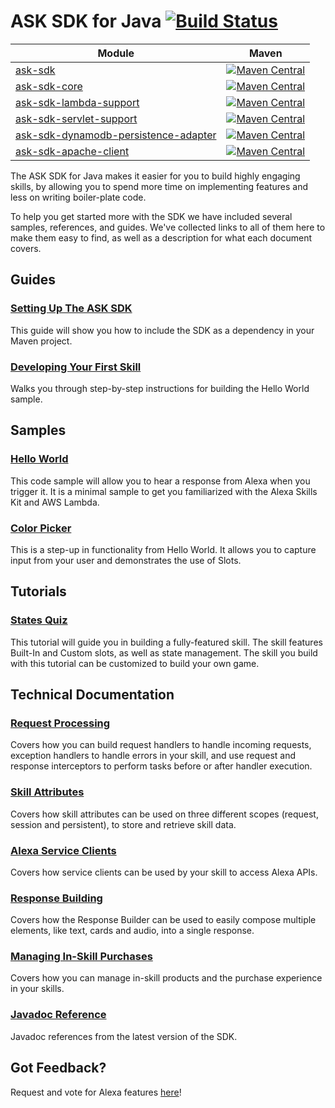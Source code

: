 # ASK SDK for Java [![Build Status](https://travis-ci.org/alexa/alexa-skills-kit-sdk-for-java.png?branch=2.0.x)](https://travis-ci.org/alexa/alexa-skills-kit-sdk-for-java)

| Module       | Maven           |
| ------------- | ------------- |
|[ask-sdk](./ask-sdk)| [![Maven Central](https://img.shields.io/maven-central/v/com.amazon.alexa/ask-sdk.svg)](http://mvnrepository.com/artifact/com.amazon.alexa/ask-sdk)| 
|[ask-sdk-core](./ask-sdk-core)| [![Maven Central](https://img.shields.io/maven-central/v/com.amazon.alexa/ask-sdk-core.svg)](http://mvnrepository.com/artifact/com.amazon.alexa/ask-sdk-core)| 
|[ask-sdk-lambda-support](./ask-sdk-lambda-support)| [![Maven Central](https://img.shields.io/maven-central/v/com.amazon.alexa/ask-sdk-lambda-support.svg)](http://mvnrepository.com/artifact/com.amazon.alexa/ask-sdk-lambda-support)| 
|[ask-sdk-servlet-support](./ask-sdk-servlet-support)| [![Maven Central](https://img.shields.io/maven-central/v/com.amazon.alexa/ask-sdk-servlet-support.svg)](http://mvnrepository.com/artifact/com.amazon.alexa/ask-sdk-servlet-support)| 
|[ask-sdk-dynamodb-persistence-adapter](./ask-sdk-dynamodb-persistence-adapter)| [![Maven Central](https://img.shields.io/maven-central/v/com.amazon.alexa/ask-sdk-dynamodb-persistence-adapter.svg)](http://mvnrepository.com/artifact/com.amazon.alexa/ask-sdk-dynamodb-persistence-adapter)| 
|[ask-sdk-apache-client](./ask-sdk-apache-client)| [![Maven Central](https://img.shields.io/maven-central/v/com.amazon.alexa/ask-sdk-apache-client.svg)](http://mvnrepository.com/artifact/com.amazon.alexa/ask-sdk-apache-client)| 

The ASK SDK for Java makes it easier for you to build highly engaging skills, by allowing you to spend more time on implementing features and less on writing boiler-plate code.

To help you get started more with the SDK we have included several samples, references, and guides. We've collected links to all of them here to make them easy to find, as well as a description for what each document covers.

## Guides
### [Setting Up The ASK SDK](https://github.com/alexa/alexa-skills-kit-sdk-for-java/wiki/Setting-Up-The-ASK-SDK)
This guide will show you how to include the SDK as a dependency in your Maven project.

### [Developing Your First Skill](https://github.com/alexa/alexa-skills-kit-sdk-for-java/wiki/Developing-Your-First-Skill)
Walks you through step-by-step instructions for building the Hello World sample.

## Samples
### [Hello World](https://github.com/alexa/alexa-skills-kit-sdk-for-java/tree/2.0.x/samples/helloworld)
  This code sample will allow you to hear a response from Alexa when you trigger it. It is a minimal sample to get you familiarized with the Alexa Skills Kit and AWS Lambda.

### [Color Picker](https://github.com/alexa/alexa-skills-kit-sdk-for-java/tree/2.0.x/samples/colorpicker)
  This is a step-up in functionality from Hello World. It allows you to capture input from your user and demonstrates the use of Slots.

## Tutorials
### [States Quiz](https://github.com/alexa/skill-sample-java-quiz-game)
  This tutorial will guide you in building a fully-featured skill. The skill features Built-In and Custom slots, as well as state management. The skill you build with this tutorial can be customized to build your own game.

## Technical Documentation
### [Request Processing](https://github.com/alexa/alexa-skills-kit-sdk-for-java/wiki/Request-Processing)
  Covers how you can build request handlers to handle incoming requests, exception handlers to handle errors in your skill, and use request and response interceptors to perform tasks before or after handler execution.

### [Skill Attributes](https://github.com/alexa/alexa-skills-kit-sdk-for-java/wiki/Skill-Attributes)
  Covers how skill attributes can be used on three different scopes (request, session and persistent), to store and retrieve skill data.

### [Alexa Service Clients](https://github.com/alexa/alexa-skills-kit-sdk-for-java/wiki/Alexa-Service-Clients)
  Covers how service clients can be used by your skill to access Alexa APIs.

### [Response Building](https://github.com/alexa/alexa-skills-kit-sdk-for-java/wiki/Response-Building)
  Covers how the Response Builder can be used to easily compose multiple elements, like text, cards and audio, into a single response.

### [Managing In-Skill Purchases](https://github.com/alexa/alexa-skills-kit-sdk-for-java/wiki/Managing-in-skill-purchase)
Covers how you can manage in-skill products and the purchase experience in your skills.

### [Javadoc Reference](http://ask-sdk-java-javadocs.s3-website-us-west-2.amazonaws.com)
Javadoc references from the latest version of the SDK.

## Got Feedback?
Request and vote for Alexa features [here](https://alexa.uservoice.com/forums/906892-alexa-skills-developer-voice-and-vote)!
